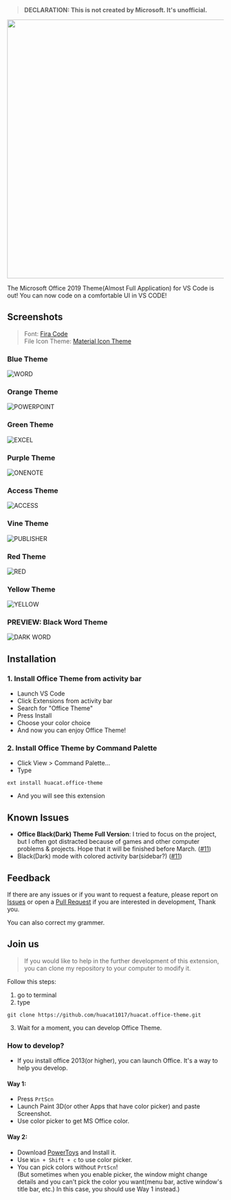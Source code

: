 >**DECLARATION: This is not created by Microsoft. It's unofficial.</span>**

<p align=center><img width=600px src=https://github.com/FrankSAURET/huacat.office-theme/raw/master/image/welcome.png/></p>

The Microsoft Office 2019 Theme(Almost Full Application) for VS Code is out!
You can now code on a comfortable UI in VS CODE!

## Screenshots
> Font: [Fira Code](https://github.com/tonsky/FiraCode/releases)\
File Icon Theme: [Material Icon Theme](https://marketplace.visualstudio.com/items?itemName=PKief.material-icon-theme)
### Blue Theme
![WORD](https://github.com/FrankSAURET/huacat.office-theme/raw/master/image/blue.png)

### Orange Theme
![POWERPOINT](https://github.com/FrankSAURET/huacat.office-theme/raw/master/image/orange.png)

### Green Theme
![EXCEL](https://github.com/FrankSAURET/huacat.office-theme/raw/master/image/green.png)

### Purple Theme
![ONENOTE](https://github.com/FrankSAURET/huacat.office-theme/raw/master/image/purple.png)

### Access Theme
![ACCESS](https://github.com/FrankSAURET/huacat.office-theme/raw/master/image/vine.png)

### Vine Theme
![PUBLISHER](https://github.com/FrankSAURET/huacat.office-theme/raw/master/image/darkGreen.png)

### Red Theme
![RED](https://github.com/FrankSAURET/huacat.office-theme/raw/master/image/red.png)
### Yellow Theme
![YELLOW](https://github.com/FrankSAURET/huacat.office-theme/raw/master/image/yellow.png)

### **PREVIEW:** Black Word Theme
![DARK WORD](https://github.com/FrankSAURET/huacat.office-theme/raw/master/image/black-word.png)

## Installation
### 1. Install Office Theme from activity bar
- Launch VS Code
- Click Extensions from activity bar
- Search for "Office Theme"
- Press Install
- Choose your color choice
- And now you can enjoy Office Theme!

### 2. Install Office Theme by Command Palette
- Click View > Command Palette...
- Type
```
ext install huacat.office-theme
```
- And you will see this extension

## Known Issues
- **Office Black(Dark) Theme Full Version**: I tried to focus on the project, but I often got distracted because of games and other computer problems & projects. Hope that it will be finished before March. ([#11](https://github.com/huacat1017/huacat.office-theme/issues/11))
- Black(Dark) mode with colored activity bar(sidebar?) ([#11](https://github.com/huacat1017/huacat.office-theme/issues/11))

## Feedback
If there are any issues or if you want to request a feature, please report on [Issues](https://github.com/huacat1017/huacat.office-theme/issues) or open a [Pull Request](https://github.com/huacat1017/huacat.office-theme/pulls) if you are interested in development, Thank you.

You can also correct my grammer.

## Join us
> If you would like to help in the further development of this extension, you can clone my repository to your computer to modify it.

Follow this steps:
1. go to terminal
2. type
```
git clone https://github.com/huacat1017/huacat.office-theme.git
```
3. Wait for a moment, you can develop Office Theme.

### How to develop?
- If you install office 2013(or higher), you can launch Office. It's a way to help you develop.
#### Way 1:
- Press `PrtScn`
- Launch Paint 3D(or other Apps that have color picker) and paste Screenshot.
- Use color picker to get MS Office color.

#### Way 2:
- Download [PowerToys](https://github.com/microsoft/PowerToys/releases) and Install it.
- Use `Win + Shift + c` to use color picker.
- You can pick colors without `PrtScn`!
\
 (But sometimes when you enable picker, the window might change details and you can't pick the color you want(menu bar, active window's title bar, etc.) In this case, you should use Way 1 instead.)

